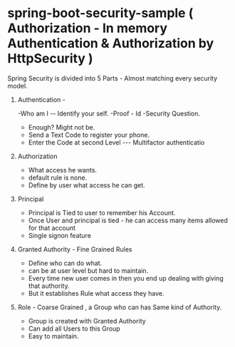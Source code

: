 # spring-boot-security-sample ( Authorization - In memory Authentication & Authorization by HttpSecurity )

Spring Security is divided into 5 Parts - Almost matching every security model.

1) Authentication - 

    -Who am I -- Identify your self.
    -Proof - Id 
    -Security Question.
     - Enough? Might not be.
    - Send a Text Code to register your phone.
    - Enter the Code at second Level --- Multifactor authenticatio

2) Authorization
    - What access he wants.
    - default rule is none.
    - Define by user what access he can get.

3) Principal
    - Principal is Tied to user to remember his Account.
    - Once User and principal is tied - he can access many items allowed for that account
    - Single signon feature

4) Granted Authority - Fine Grained Rules
    - Define who can do what.
    - can be at user level but hard to maintain.
    - Every time new user comes in then you end up dealing with giving that authority.
    - But it establishes Rule what access they have.

5) Role - Coarse Grained , a Group who can has Same kind of Authority.
    - Group is created with Granted Authority
    - Can add all Users to this Group
    - Easy to maintain. 
   

